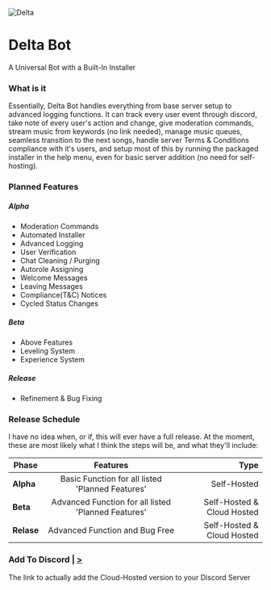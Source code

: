 ![Delta](https://cdn.discordapp.com/avatars/481923206848970803/394817ba790d2fbb9c36715a7ec00576.png)


# Delta Bot
A Universal Bot with a Built-In Installer

### What is it
Essentially, Delta Bot handles everything from base server setup to advanced logging functions. It can track every user event through discord, take note of every user's action and change, give moderation commands, stream music from keywords (no link needed), manage music queues, seamless transition to the next songs, handle server Terms & Conditions compliance with it's users, and setup most of this by running the packaged installer in the help menu, even for basic server addition (no need for self-hosting).

### Planned Features
##### Alpha
* Moderation Commands
* Automated Installer
* Advanced Logging
* User Verification
* Chat Cleaning / Purging
* Autorole Assigning
* Welcome Messages
* Leaving Messages
* Compliance(T&C) Notices
* Cycled Status Changes
##### Beta
* Above Features
* Leveling System
* Experience System
##### Release
* Refinement & Bug Fixing


### Release Schedule
I have no idea when, or if, this will ever have a full release. At the moment, these are most likely what I think the steps will be, and what they'll include:

| Phase         | Features      | Type  |
| ------------- |:-------------:| -----:|
| **Alpha**      | Basic Function for all listed 'Planned Features' | Self-Hosted |
| **Beta**       | Advanced Function for all listed 'Planned Features' | Self-Hosted & Cloud Hosted |
| **Relase**     | Advanced Function and Bug Free | Self-Hosted & Cloud Hosted |

### Add To Discord | [>](https://discordapp.com/oauth2/authorize?client_id=481923206848970803&scope=bot&permissions=8/)
The link to actually add the Cloud-Hosted version to your Discord Server
